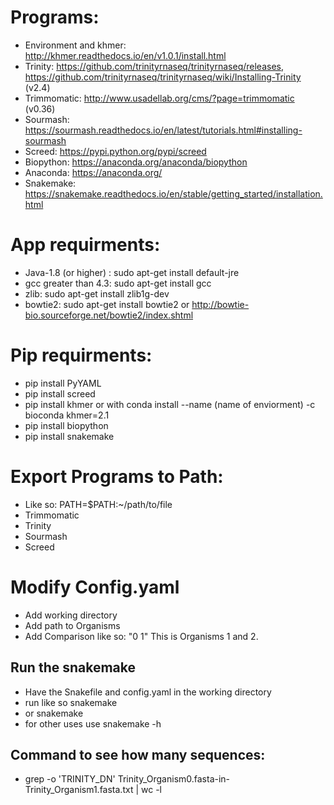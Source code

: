 <!--    # ###############################################################################
		#                                                                              #
		# Copyright 2017 Megaprobe-Lab                                                 #
		#                                                                              #
		# This is software created by the megaprobe lab under the GPL3 license.        #
		#                                                                              #
		# This program reproduces the pipeline for de novo rna sequencing research. To #
		# run the program, just move into the folder that contains the Snakefile and   #
		# make sure the PATH has addeded Trinity, khmer, screed, Trimmomatic and       #
		# sourmash. For more explanation on what the program does read technical       #
		# report or to see usage read the README.md                                    #
		#                                                                              #
		# Then utilize the command: "snakemake" to run the desired operation.          #
		# ###############################################################################
 -->


# Programs:
<!-- Note: When creating enviorment use python3 not python2 -->
- Environment and khmer: http://khmer.readthedocs.io/en/v1.0.1/install.html 
- Trinity: https://github.com/trinityrnaseq/trinityrnaseq/releases, https://github.com/trinityrnaseq/trinityrnaseq/wiki/Installing-Trinity (v2.4)
- Trimmomatic: http://www.usadellab.org/cms/?page=trimmomatic (v0.36)
- Sourmash: https://sourmash.readthedocs.io/en/latest/tutorials.html#installing-sourmash
- Screed: https://pypi.python.org/pypi/screed
- Biopython: https://anaconda.org/anaconda/biopython
- Anaconda: https://anaconda.org/
- Snakemake: https://snakemake.readthedocs.io/en/stable/getting_started/installation.html
<!-- Once you have the enviorment you can do pip install <package> and add different packages -->

# App requirments:
<!-- For Trinity and Trimmomatic.  -->
- Java-1.8 (or higher) : sudo apt-get install default-jre
- gcc greater than 4.3: sudo apt-get install gcc
- zlib: sudo apt-get install zlib1g-dev
- bowtie2: sudo apt-get install bowtie2 or http://bowtie-bio.sourceforge.net/bowtie2/index.shtml


# Pip requirments:
- pip install PyYAML
- pip install screed
- pip install khmer or with conda install --name (name of enviorment) -c bioconda khmer=2.1
- pip install biopython
- pip install snakemake

# Export Programs to Path:
- Like so: PATH=$PATH:~/path/to/file
- Trimmomatic 
- Trinity
- Sourmash
- Screed

# Modify Config.yaml
- Add working directory
- Add path to Organisms 
- Add Comparison like so: "0 1" This is Organisms 1 and 2.


## Run the snakemake
- Have the Snakefile and config.yaml in the working directory
- run like so snakemake
- or snakemake <rule>
- for other uses use snakemake -h

## Command to see how many sequences:
- grep -o 'TRINITY_DN' Trinity_Organism0.fasta-in-Trinity_Organism1.fasta.txt | wc -l 


